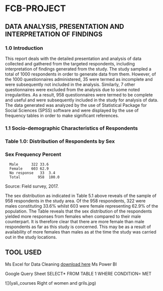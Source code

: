 # FCB-PROJECT
## DATA ANALYSIS, PRESENTATION AND INTERPRETATION OF FINDINGS
### 1.0	Introduction


This report deals with the detailed presentation and analysis of data collected and gathered from the targeted respondents, including interpretation of findings generated from the study. The study sampled a total of 1000 respondents in order to generate data from them. However, of the 1000 questionnaires administered, 35 were termed as incomplete and were subsequently not included in the analysis. Similarly, 7 other questionnaires were excluded from the analysis due to some noted irregularities. As a result, 958 questionnaires were termed to be complete and useful and were subsequently included in the study for analysis of data. The data generated was analyzed by the use of Statistical Package for Social Sciences (SPSS) software and were displayed by the use of frequency tables in order to make significant references.

### 1.1	Socio-demographic Characteristics of Respondents


### Table 1.0: Distribution of Respondents by Sex
### Sex	Frequency	Percent
      Male      322	33.6
      Female	603	62.9
      No response	33	3.4
      Total        958	100.0
Source: Field survey, 2017.

The sex distribution as indicated in Table 5.1 above reveals of the sample of 958 respondents in the study area. Of the 958 respondents, 322 were males constituting 33.6% whilst 603 were female representing 62.9% of the population. The Table reveals that the sex distribution of the respondents yielded more responses from females when compared to their male counterpart. It is therefore clear that there are more female than male respondents as far as this study is concerned. This may be as a result of availability of more females than males as at the time the study was carried out in the study locations.


## TOOL USED
Ms Excel for Data Cleaning [download here](https://micrsoft.com)
Ms Power BI

Google Query Sheet
SELECT* FROM TABLE 1
WHERE CONDITION= MET

![](yali_courses Right of women and grils.jpg)


